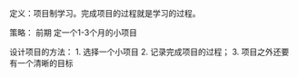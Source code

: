 定义：项目制学习。完成项目的过程就是学习的过程。

策略：
	前期
		定一个1-3个月的小项目

设计项目的方法：
	1. 选择一个小项目
	2. 记录完成项目的过程；
	3. 项目之外还要有一个清晰的目标